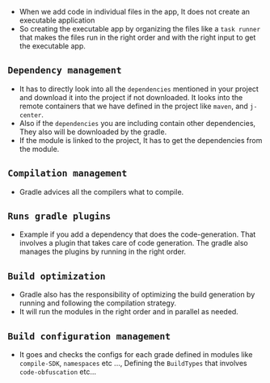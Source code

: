 * When we add code in individual files in the app, It does not create an executable application
* So creating the executable app by organizing the files like a `task runner` that makes the files run in the right order and with the right input to get the executable app.

## `Dependency management`
* It has to directly look into all the `dependencies` mentioned in your project and download it into the project if not downloaded. It looks into the remote containers that we have defined in the project like `maven`, and `j-center`.
* Also if the `dependencies` you are including contain other dependencies, They also will be downloaded by the gradle.
* If the module is linked to the project, It has to get the dependencies from the module.

## `Compilation management`
* Gradle advices all the compilers what to compile.

## `Runs gradle plugins`
* Example if you add a dependency that does the code-generation. That involves a plugin that takes care of code generation. The gradle also manages the plugins by running in the right order.

## `Build optimization`
* Gradle also has the responsibility of optimizing the build generation by running and following the compilation strategy.
* It will run the modules in the right order and in parallel as needed.

## `Build configuration management`
* It goes and checks the configs for each grade defined in modules like `compile-SDK`, `namespaces` etc ..., Defining the `BuildTypes` that involves `code-obfuscation` etc... 